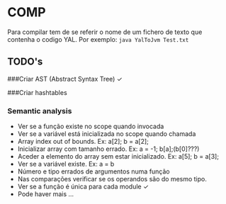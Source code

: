 # COMP
Para compilar tem de se referir o nome de um fichero de texto que contenha o codigo YAL.
Por exemplo: `java YalToJvm Test.txt`

## TODO's

###Criar AST (Abstract Syntax Tree) &#10003;

###Criar hashtables

### Semantic analysis
  * Ver se a função existe no scope quando invocada
  * Ver se a variável está inicializada no scope quando chamada
  * Array index out of bounds. Ex: a[2]; b = a[2];
  * Inicializar array com tamanho errado. Ex: a = -1; b[a];(b[0]???)
  * Aceder a elemento do array sem estar inicializado. Ex: a[5]; b = a[3];
  * Ver se a variável existe. Ex: a = b
  * Número e tipo errados de argumentos numa função
  * Nas comparações verificar se os operandos são do mesmo tipo.
  * Ver se a função é única para cada module &#10003;
  * Pode haver mais ...
